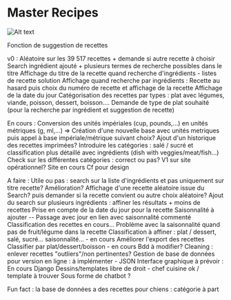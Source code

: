 # Master Recipes

![Alt text](https://github.com/AmandinePingetPhD/Master_Recipes/blob/4efaa09bfe8488401f3fcd69b38ab75adf38e8fb/Welcome_Master-Recipe.png)

Fonction de suggestion de recettes

v0 : Aléatoire sur les 39 517 recettes + demande si autre recette à choisir
Search ingrédient ajouté + plusieurs termes de recherche possibles dans le titre
Affichage du titre de la recette quand recherche d'ingrédients - listes de recette solution
Affichage quand recherche par ingrédients : Recette au hasard puis choix du numéro de recette et affichage de la recette
Affichage de la date du jour
Catégorisation des recettes par types : plat avec légumes, viande, poisson, dessert, boisson....
Demande de type de plat souhaité (pour la recherche par ingrédient et suggestion de recette)

En cours :
Conversion des unités impériales (cup, pounds,...) en unités métriques (g, ml,...) => Création d'une nouvelle base avec unités metriques puis appel à base impériale/métrique suivant choix?
Ajout d'un historique des recettes imprimées?
Introduire les catégories : salé / sucré et classification plus détaillé avec ingrédients (dish with veggies/meat/fish...)
Check sur les différentes catégories : correct ou pas?
V1 sur site opérationnel? Site en cours
Cf pour design

A faire : 
Utile ou pas : search sur la liste d'ingrédients et pas uniquement sur titre recette? Amélioration?
Affichage d'une recette aléatoire issue du Search? puis demander si la recette convient ou autre choix aléatoire?
Ajout du search sur plusieurs ingrédients : affiner les résultats + moins de recettes
Prise en compte de la date du jour pour la recette
Saisonnalité à ajouter -- Passage avec jour en lien avec saisonnalité commenté
Classification des recettes en cours... Problème avec la saisonnalité quand pas de fruit/légume dans la recette
Classification à affiner : plat / dessert, salé, sucré... saisonnalité... - en cours
Améliorer l'export des recettes
Classifier par plat/dessert/boisson - en cours
Bdd à modifier? Cleaning : enlever recettes "outliers"/non pertinentes? 
Gestion de base de données pour version en ligne : à implémenter - JSON 
Interface graphique à prévoir : En cours Django
Dessins/templates libre de droit - chef cuisine ok / template à trouver
Sous forme de chatbot ? 

Fun fact : la base de données a des recettes pour chiens : catégorie à part
